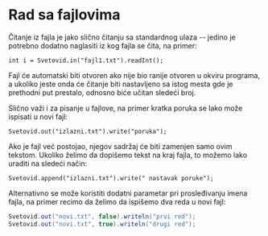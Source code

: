 # Rad sa fajlovima

Čitanje iz fajla je jako slično čitanju sa standardnog ulaza -- jedino
je potrebno dodatno naglasiti iz kog fajla se čita, na primer:

`int i = Svetovid.in("fajl1.txt").readInt();`

Fajl će automatski biti otvoren ako nije bio ranije otvoren u okviru
programa, a ukoliko jeste onda će čitanje biti nastavljeno sa istog
mesta gde je prethodni put prestalo, odnosno biće učitan sledeći broj.

Slično važi i za pisanje u fajlove, na primer kratka poruka se lako
može ispisati u novi fajl:

`Svetovid.out("izlazni.txt").write("poruka");`

Ako je fajl već postojao, njegov sadržaj će biti zamenjen samo ovim
tekstom. Ukoliko želimo da dopišemo tekst na kraj fajla, to možemo
lako uraditi na sledeći način:

`Svetovid.append("izlazni.txt").write(" nastavak poruke");`

Alternativno se može koristiti dodatni parametar pri prosleđivanju
imena fajla, na primer recimo da želimo da ispišemo dva reda u novi
fajl:

```java
Svetovid.out("novi.txt", false).writeln("prvi red");
Svetovid.out("novi.txt", true).writeln("drugi red");
```
